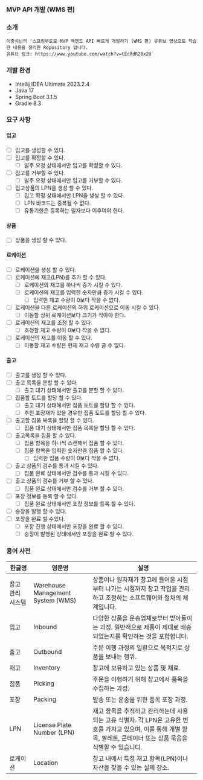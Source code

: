 ### MVP API 개발 (WMS 편)

### 소개

```
이중석님의 '스프링부트로 MVP 백엔드 API 빠르게 개발하기 (WMS 편) 유튜브 영상으로 학습한 내용을 정리한 Repository 입니다.
유튜브 링크: https://www.youtube.com/watch?v=tEcRdRZ0x2U
```

### 개발 환경

* Intellij IDEA Ultimate 2023.2.4
* Java 17
* Spring Boot 3.1.5
* Gradle 8.3

### 요구 사항

#### 입고

- [ ] 입고를 생성할 수 있다.
- [ ] 입고를 확정할 수 있다.
    - [ ] 발주 요청 상태에서만 입고를 확정할 수 있다.
- [ ] 입고를 거부할 수 있다.
    - [ ] 발주 요청 상태에서만 입고를 거부할 수 있다.
- [ ] 입고상품의 LPN을 생성 할 수 있다.
    - [ ] 입고 확정 상태에서만 LPN을 생성 할 수 있다.
    - [ ] LPN 바코드는 중복될 수 없다.
    - [ ] 유통기한은 등록하는 일자보다 이후여야 한다.

#### 상품

- [ ] 상품을 생성 할 수 있다.

#### 로케이션

- [ ] 로케이션을 생성 할 수 있다.
- [ ] 로케이션에 재고(LPN)를 추가 할 수 있다.
    - [ ] 로케이션의 재고를 하나씩 증가 시킬 수 있다.
    - [ ] 로케이션의 재고를 입력한 숫자만큼 증가 시킬 수 있다.
        - [ ] 입력한 재고 수량이 0보다 작을 수 없다.
- [ ] 로케이션을 다른 로케이션의 하위 로케이션으로 이동 시킬 수 있다.
    - [ ] 이동할 상위 로케이션보다 크기가 작아야 한다.
- [ ] 로케이션의 재고를 조정 할 수 있다.
    - [ ] 조정할 재고 수량이 0보다 작을 수 없다.
- [ ] 로케이션의 재고를 이동 할 수 있다.
    - [ ] 이동할 재고 수량은 현재 재고 수량 클 수 없다.

#### 출고

- [ ] 출고를 생성 할 수 있다.
- [ ] 출고 목록을 분할 할 수 있다.
    - [ ] 출고 대기 상태에서만 출고를 분할 할 수 있다.
- [ ] 집품할 토트를 할당 할 수 있다.
    - [ ] 출고 대기 상태에서만 집품 토트를 할당 할 수 있다.
    - [ ] 추천 포장재가 있을 경우만 집품 토트를 할당 할 수 있다.
- [ ] 출고할 집품 목록을 할당 할 수 있다.
    - [ ] 집품 대기 상태에서만 집품 목록을 할당 할 수 있다.
- [ ] 출고목록을 집품 할 수 있다.
    - [ ] 집품 항목을 하나씩 스캔해서 집품 할 수 있다.
    - [ ] 집품 항목을 입력한 숫자만큼 집품 할 수 있다.
        - [ ] 입력한 집품 수량이 0보다 작을 수 없다.
- [ ] 출고 상품의 검수를 통과 시킬 수 있다.
    - [ ] 집품 완료 상태에서만 검수를 통과 시킬 수 있다.
- [ ] 출고 상품의 검수를 거부 할 수 있다.
    - [ ] 집품 완료 상태에서만 검수를 거부 할 수 있다.
- [ ] 포장 정보를 등록 할 수 있다.
    - [ ] 집품 완료 상태에서만 포장 정보를 등록 할 수 있다.
- [ ] 송장을 발행 할 수 있다.
- [ ] 포장을 완료 할 수있다.
    - [ ] 포장 진행 상태에서만 포장을 완료 할 수 있다.
    - [ ] 송장이 발행된 상태에서만 포장을 완료 할 수 있다.

### 용어 사전

| 한글명 | 영문명                               | 설명                                                                                                  |
|--|--|-----------------------------------------------------------------------------------------------------|
| 창고 관리 시스템 | Warehouse Management System (WMS) | 상품이나 원자재가 창고에 들어온 시점부터 나가는 시점까지 창고 작업을 관리하고 조정하는 소프트웨어와 절차의 체계입니다.                                  |
| 입고 | Inbound                           | 	다양한 상품을 운송업체로부터 받아들이는 과정. 일반적으로 제품이 제대로 배송되었는지를 확인하는 것을 포함합니다.                                     |
| 출고 | Outbound                          | 주문 이행 과정의 일환으로 목적지로 상품을 보내는 행위.                                                                     | 
| 재고 | Inventory                         | 창고에 보유하고 있는 상품 및 재료.                                                                                |
| 집품 | Picking                           | 주문을 이행하기 위해 창고에서 품목을 수집하는 과정.                                                                       |
| 포장 | Packing                           | 발송 또는 운송을 위한 품목 포장 과정.                                                                              |
| LPN | License Plate Number (LPN)        | 재고 항목을 추적하고 관리하는데 사용되는 고유 식별자. 각 LPN은 고유한 번호를 가지고 있으며, 이를 통해 개별 항목, 팔레트, 콘테이너 또는 상품 묶음을 식별할 수 있습니다. |
| 로케이션 | Location                          | 	창고 내에서 특정 재고 항목(LPN)이나 자산을 찾을 수 있는 실제 장소.                                                          |


